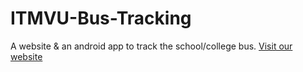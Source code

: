 # ITMVU-Bus-Tracking
A website  &amp; an android app to track the school/college bus. 
[Visit our website](https://itmvubustracking.pythonanywhere.com)
